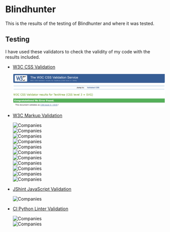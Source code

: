 # Blindhunter

This is the results of the testing of Blindhunter and where it was tested.

## Testing

I have used these validators to check the validity of my code with the results included.

- [W3C CSS Validation](https://jigsaw.w3.org/css-validator/)  

    ![css validation](blindhunter/static/documentation/BH-css-validation.png)

- [W3C Markup Validation](https://validator.w3.org/)  

    ![Companies](blindhunter/static/documentation/companies.png)  
    ![Companies](blindhunter/static/documentation/companies.png)  
    ![Companies](blindhunter/static/documentation/companies.png)  
    ![Companies](blindhunter/static/documentation/companies.png)  
    ![Companies](blindhunter/static/documentation/companies.png)  
    ![Companies](blindhunter/static/documentation/companies.png)  
    ![Companies](blindhunter/static/documentation/companies.png)  
    ![Companies](blindhunter/static/documentation/companies.png)  
    ![Companies](blindhunter/static/documentation/companies.png)  
    ![Companies](blindhunter/static/documentation/companies.png)  
    ![Companies](blindhunter/static/documentation/companies.png)  

- [JShint JavaScript Validation](https://jshint.com/)

    ![Companies](blindhunter/static/documentation/companies.png)

- [CI Python Linter Validation](https://pep8ci.herokuapp.com/) 

    ![Companies](blindhunter/static/documentation/companies.png)  
    ![Companies](blindhunter/static/documentation/companies.png)